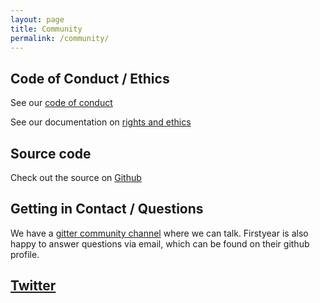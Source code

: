 ```yaml
---
layout: page
title: Community
permalink: /community/
---
```

## Code of Conduct / Ethics

See our [code of conduct]

See our documentation on [rights and ethics]

[code of conduct]: https://github.com/kanidm/kanidm/blob/master/CODE_OF_CONDUCT.md
[rights and ethics]: https://github.com/kanidm/kanidm/blob/master/ethics/README.md  

## Source code

Check out the source on [Github](https://github.com/kanidm/)  

## Getting in Contact / Questions

We have a [gitter community channel](https://gitter.im/kanidm/community) where we can talk. Firstyear is also happy to
answer questions via email, which can be found on their github profile.

## [Twitter](https://www.twitter.com/kanidmproject)  
 
